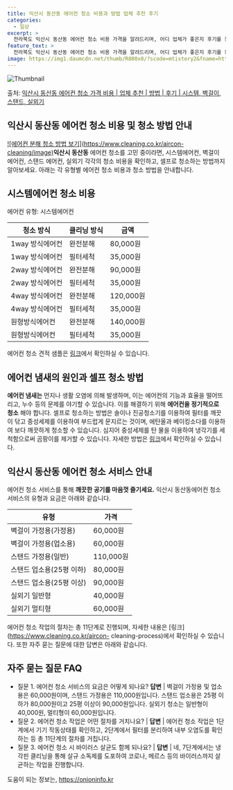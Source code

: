 ```yaml
---
title: 익산시 동산동 에어컨 청소 비용과 방법 업체 추천 후기
categories:
  - 일상
excerpt: >
  전라북도 익산시 동산동 에어컨 청소 비용 가격을 알려드리며, 어디 업체가 좋은지 후기를 통해 알아보겠습니다. 현재 글에서는 시스템, 벽걸이, 스탠드, 실외기 각각에 대해 청소 비용이 나와 있으니 참고하시면 되겠습니다. 에어컨 분해 청소 방법 보기 👈 클릭셀프 에어컨 청소 방법 보기👈 클릭익산시 동산동 에어컨 청소 비용시스템에어컨 방식클리닝방식금액1way 방식에어컨 완전분해80,000원1way 방식에어컨 필터세척35,000원2way 방식에어컨 완전분해90,000원2way 방식에어컨 필터세척35,000원4way 방식에어컨 완전분해120,000원4way 방식에어컨 필터세척35,000원원형방식에어컨 완전분해140,000원원형방식에어컨 필터세척35,000원에어컨 청소 견적 샘플 보기 👈 클릭에어컨 냄새의 원인은 ..
feature_text: >
  전라북도 익산시 동산동 에어컨 청소 비용 가격을 알려드리며, 어디 업체가 좋은지 후기를 통해 알아보겠습니다. 현재 글에서는 시스템, 벽걸이, 스탠드, 실외기 각각에 대해 청소 비용이 나와 있으니 참고하시면 되겠습니다. 에어컨 분해 청소 방법 보기 👈 클릭셀프 에어컨 청소 방법 보기👈 클릭익산시 동산동 에어컨 청소 비용시스템에어컨 방식클리닝방식금액1way 방식에어컨 완전분해80,000원1way 방식에어컨 필터세척35,000원2way 방식에어컨 완전분해90,000원2way 방식에어컨 필터세척35,000원4way 방식에어컨 완전분해120,000원4way 방식에어컨 필터세척35,000원원형방식에어컨 완전분해140,000원원형방식에어컨 필터세척35,000원에어컨 청소 견적 샘플 보기 👈 클릭에어컨 냄새의 원인은 ..
image: https://img1.daumcdn.net/thumb/R800x0/?scode=mtistory2&fname=https%3A%2F%2Fblog.kakaocdn.net%2Fdn%2FbQtn3I%2FbtsHw6RZ36K%2FFOkfYzlTf5LfUzoBWkbIV1%2Fimg.webp
---
```


![Thumbnail](https://img1.daumcdn.net/thumb/R800x0/?scode=mtistory2&fname=https%3A%2F%2Fblog.kakaocdn.net%2Fdn%2FbQtn3I%2FbtsHw6RZ36K%2FFOkfYzlTf5LfUzoBWkbIV1%2Fimg.webp)

<p>출처: <a href="https://onioninfo.kr/entry/%EC%9D%B5%EC%82%B0%EC%8B%9C-%EB%8F%99%EC%82%B0%EB%8F%99-%EC%97%90%EC%96%B4%EC%BB%A8-%EC%B2%AD%EC%86%8C-%EA%B0%80%EA%B2%A9-%EB%B9%84%EC%9A%A9-%EC%97%85%EC%B2%B4-%EC%B6%94%EC%B2%9C-%EB%B0%A9%EB%B2%95-%ED%9B%84%EA%B8%B0-%EC%8B%9C%EC%8A%A4%ED%85%9C-%EB%B2%BD%EA%B1%B8%EC%9D%B4-%EC%8A%A4%ED%83%A0%EB%93%9C-%EC%8B%A4%EC%99%B8%EA%B8%B0" rel="dofollow">익산시 동산동 에어컨 청소 가격 비용 | 업체 추천 | 방법 | 후기 | 시스템, 벽걸이, 스탠드, 실외기</a> </p>

## 익산시 동산동 에어컨 청소 비용 및 청소 방법 안내



[![에어컨 분해 청소 방법 보기](https://www.cleaning.co.kr/aircon-
cleaning/image)](https://www.cleaning.co.kr/aircon-cleaning)**익산시 동산동** 에어컨
청소를 고민 중이라면, 시스템에어컨, 벽걸이 에어컨, 스탠드 에어컨, 실외기 각각의 청소 비용을 확인하고, 셀프로 청소하는 방법까지
알아보세요. 아래는 각 유형별 에어컨 청소 비용과 청소 방법을 안내합니다.

## 시스템에어컨 청소 비용

에어컨 유형: 시스템에어컨

**청소 방식** | **클리닝 방식** | **금액**  
---|---|---  
1way 방식에어컨 | 완전분해 | 80,000원  
1way 방식에어컨 | 필터세척 | 35,000원  
2way 방식에어컨 | 완전분해 | 90,000원  
2way 방식에어컨 | 필터세척 | 35,000원  
4way 방식에어컨 | 완전분해 | 120,000원  
4way 방식에어컨 | 필터세척 | 35,000원  
원형방식에어컨 | 완전분해 | 140,000원  
원형방식에어컨 | 필터세척 | 35,000원  
  
에어컨 청소 견적 샘플은 [링크](https://www.cleaning.co.kr/aircon-quote)에서 확인하실 수 있습니다.

## 에어컨 냄새의 원인과 셀프 청소 방법

**에어컨 냄새는** 먼지나 생활 오염에 의해 발생하며, 이는 에어컨의 기능과 효율을 떨어뜨리고, 누수 등의 문제를 야기할 수 있습니다.
이를 해결하기 위해 **에어컨을 정기적으로 청소** 해야 합니다. 셀프로 청소하는 방법은 솔이나 진공청소기를 이용하여 필터를 깨끗이 닦고
중성세제를 이용하여 부드럽게 문지르는 것이며, 에탄올과 베이킹소다를 이용하여 보다 깨끗하게 청소할 수 있습니다. 심지어 중성세제를 탄 물을
이용하여 냉각기를 세척함으로써 곰팡이를 제거할 수 있습니다. 자세한 방법은
[링크](https://www.cleaning.co.kr/aircon-cleaning-method)에서 확인하실 수 있습니다.

## 익산시 동산동 에어컨 청소 서비스 안내

에어컨 청소 서비스를 통해 **깨끗한 공기를 마음껏 즐기세요.** 익산시 동산동에어컨 청소 서비스의 유형과 요금은 아래와 같습니다.

**유형** | **가격**  
---|---  
벽걸이 가정용(가정용) | 60,000원  
벽걸이 가정용(업소용) | 60,000원  
스탠드 가정용(일반) | 110,000원  
스탠드 업소용(25평 이하) | 80,000원  
스탠드 업소용(25평 이상) | 90,000원  
실외기 일반형 | 40,000원  
실외기 멀티형 | 60,000원  
  
에어컨 청소 작업의 절차는 총 11단계로 진행되며, 자세한 내용은 [링크](https://www.cleaning.co.kr/aircon-
cleaning-process)에서 확인하실 수 있습니다. 또한 자주 묻는 질문에 대한 답변은 아래와 같습니다.

## 자주 묻는 질문 FAQ

  * 질문 1. 에어컨 청소 서비스의 요금은 어떻게 되나요?
**답변** | 벽걸이 가정용 및 업소용은 60,000원이며, 스탠드 가정용은 110,000원입니다. 스탠드 업소용은 25평 이하가 80,000원이고 25평 이상이 90,000원입니다. 실외기 청소는 일반형이 40,000원, 멀티형이 60,000원입니다.
  * 질문 2. 에어컨 청소 작업은 어떤 절차를 거치나요?
| **답변** | 에어컨 청소 작업은 1단계에서 기기 작동상태를 확인하고, 2단계에서 필터를 분리하여 내부 오염도를 확인하는 등 총 11단계의 절차를 거칩니다.
  * 질문 3. 에어컨 청소 시 바이러스 살균도 함께 되나요?
| **답변** | 네, 7단계에서는 냉각핀 클리닝을 통해 살규 소독제를 도포하여 코로나, 메르스 등의 바이러스까지 살균하는 작업을 진행합니다. 


 

도움이 되는 정보는, <a href="https://onioninfo.kr" rel="dofollow">https://onioninfo.kr</a>


